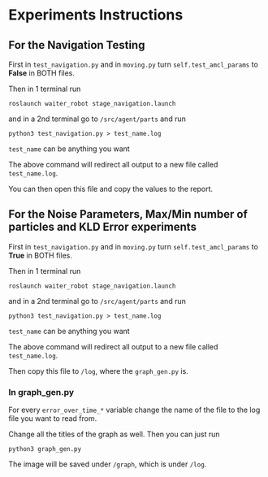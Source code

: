 # Experiments Instructions

## For the Navigation Testing

First in `test_navigation.py` and in `moving.py` turn `self.test_amcl_params` to **False** in BOTH files.

Then in 1 terminal run
```
roslaunch waiter_robot stage_navigation.launch
```
and in a 2nd terminal go to `/src/agent/parts` and run
```
python3 test_navigation.py > test_name.log
```

`test_name` can be anything you want

The above command will redirect all output to a new file called `test_name.log`.

You can then open this file and copy the values to the report.


## For the Noise Parameters, Max/Min number of particles and KLD Error experiments

First in `test_navigation.py` and in `moving.py` turn `self.test_amcl_params` to **True** in BOTH files.

Then in 1 terminal run
```
roslaunch waiter_robot stage_navigation.launch
```
and in a 2nd terminal go to `/src/agent/parts` and run
```
python3 test_navigation.py > test_name.log
```

`test_name` can be anything you want

The above command will redirect all output to a new file called `test_name.log`.

Then copy this file to `/log`, where the `graph_gen.py` is.

### In graph_gen.py

For every `error_over_time_*` variable change the name of the file to the log file you want to read from.

Change all the titles of the graph as well.
Then you can just run
```
python3 graph_gen.py
```
The image will be saved under `/graph`, which is under `/log`.